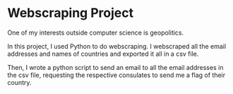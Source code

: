 # Webscraping Project

One of my interests outside computer science is geopolitics. 

In this project, I used Python to do webscraping. I webscraped all the email addresses and names of countries and exported it all in a csv file.

Then, I wrote a python script to send an email to all the email addresses in the csv file, requesting the respective consulates to send me a flag of their country.

